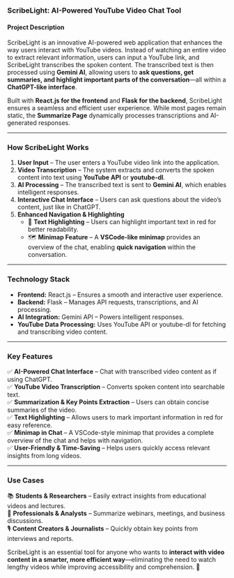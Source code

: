 ### **ScribeLight: AI-Powered YouTube Video Chat Tool**  

#### **Project Description**  

ScribeLight is an innovative AI-powered web application that enhances the way users interact with YouTube videos. Instead of watching an entire video to extract relevant information, users can input a YouTube link, and ScribeLight transcribes the spoken content. The transcribed text is then processed using **Gemini AI**, allowing users to **ask questions, get summaries, and highlight important parts of the conversation**—all within a **ChatGPT-like interface**.  

Built with **React.js for the frontend** and **Flask for the backend**, ScribeLight ensures a seamless and efficient user experience. While most pages remain static, the **Summarize Page** dynamically processes transcriptions and AI-generated responses.  

---

### **How ScribeLight Works**  

1. **User Input** – The user enters a YouTube video link into the application.  
2. **Video Transcription** – The system extracts and converts the spoken content into text using **YouTube API** or **youtube-dl**.  
3. **AI Processing** – The transcribed text is sent to **Gemini AI**, which enables intelligent responses.  
4. **Interactive Chat Interface** – Users can ask questions about the video’s content, just like in ChatGPT.  
5. **Enhanced Navigation & Highlighting**  
   - 🔴 **Text Highlighting** – Users can highlight important text in red for better readability.  
   - 🗺 **Minimap Feature** – A **VSCode-like minimap** provides an overview of the chat, enabling **quick navigation** within the conversation.  

---

### **Technology Stack**  

- **Frontend:** React.js – Ensures a smooth and interactive user experience.  
- **Backend:** Flask – Manages API requests, transcriptions, and AI processing.  
- **AI Integration:** Gemini API – Powers intelligent responses.  
- **YouTube Data Processing:** Uses YouTube API or youtube-dl for fetching and transcribing video content.  

---

### **Key Features**  

✅ **AI-Powered Chat Interface** – Chat with transcribed video content as if using ChatGPT.  
✅ **YouTube Video Transcription** – Converts spoken content into searchable text.  
✅ **Summarization & Key Points Extraction** – Users can obtain concise summaries of the video.  
✅ **Text Highlighting** – Allows users to mark important information in red for easy reference.  
✅ **Minimap in Chat** – A VSCode-style minimap that provides a complete overview of the chat and helps with navigation.  
✅ **User-Friendly & Time-Saving** – Helps users quickly access relevant insights from long videos.  

---

### **Use Cases**  

📚 **Students & Researchers** – Easily extract insights from educational videos and lectures.  
💼 **Professionals & Analysts** – Summarize webinars, meetings, and business discussions.  
🎙 **Content Creators & Journalists** – Quickly obtain key points from interviews and reports.  

ScribeLight is an essential tool for anyone who wants to **interact with video content in a smarter, more efficient way**—eliminating the need to watch lengthy videos while improving accessibility and comprehension. 🚀
